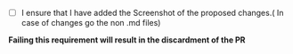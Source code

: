 - [ ] I ensure that I have added the Screenshot of the proposed changes.( In case of changes go the non .md files)

**Failing this requirement will result in the discardment of the PR**
